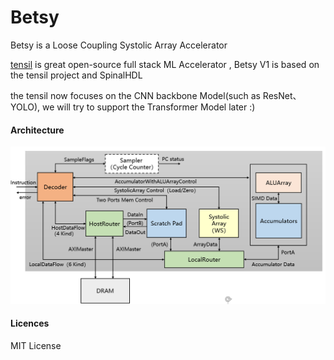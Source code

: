# Betsy
Betsy is a Loose Coupling Systolic Array Accelerator


[tensil](https://github.com/tensil-ai/tensil/tree/main) is great open-source full stack ML Accelerator , Betsy V1 is based on the tensil project and SpinalHDL


the tensil now focuses on the CNN backbone Model(such as ResNet、YOLO), we will try to support the Transformer Model later :)


#### Architecture
![architecture V1](https://github.com/xie-1399/Betsy/blob/main/doc/img/ArchtectureV1.png)



#### Licences
MIT License
